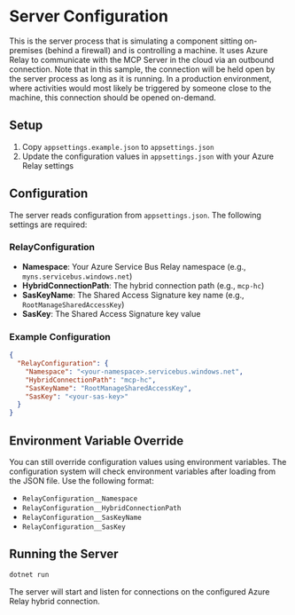 # Server Configuration

This is the server process that is simulating a component sitting on-premises (behind a firewall) and is controlling a machine. It uses Azure Relay to communicate with the MCP Server in the cloud via an outbound connection. Note that in this sample, the connection will be held open by the server process as long as it is running. In a production environment, where activities would most likely be triggered by someone close to the machine, this connection should be opened on-demand. 

## Setup

1. Copy `appsettings.example.json` to `appsettings.json`
2. Update the configuration values in `appsettings.json` with your Azure Relay settings

## Configuration

The server reads configuration from `appsettings.json`. The following settings are required:

### RelayConfiguration

- **Namespace**: Your Azure Service Bus Relay namespace (e.g., `myns.servicebus.windows.net`)
- **HybridConnectionPath**: The hybrid connection path (e.g., `mcp-hc`)
- **SasKeyName**: The Shared Access Signature key name (e.g., `RootManageSharedAccessKey`)
- **SasKey**: The Shared Access Signature key value

### Example Configuration

```json
{
  "RelayConfiguration": {
    "Namespace": "<your-namespace>.servicebus.windows.net",
    "HybridConnectionPath": "mcp-hc",
    "SasKeyName": "RootManageSharedAccessKey",
    "SasKey": "<your-sas-key>"
  }
}
```

## Environment Variable Override

You can still override configuration values using environment variables. The configuration system will check environment variables after loading from the JSON file. Use the following format:

- `RelayConfiguration__Namespace`
- `RelayConfiguration__HybridConnectionPath`  
- `RelayConfiguration__SasKeyName`
- `RelayConfiguration__SasKey`

## Running the Server

```bash
dotnet run
```

The server will start and listen for connections on the configured Azure Relay hybrid connection.
